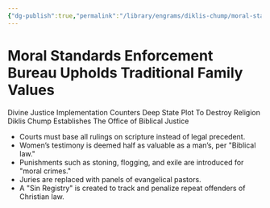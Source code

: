 ```yaml
---
{"dg-publish":true,"permalink":"/library/engrams/diklis-chump/moral-standards-enforcement-bureau-upholds-traditional-family-values/","tags":["DC/Women","DC/AS4"]}
---
```


# Moral Standards Enforcement Bureau Upholds Traditional Family Values
Divine Justice Implementation Counters Deep State Plot To Destroy Religion
Diklis Chump Establishes The Office of Biblical Justice
- Courts must base all rulings on scripture instead of legal precedent.  
- Women’s testimony is deemed half as valuable as a man’s, per "Biblical law."  
- Punishments such as stoning, flogging, and exile are introduced for "moral crimes."  
- Juries are replaced with panels of evangelical pastors.  
- A "Sin Registry" is created to track and penalize repeat offenders of Christian law.
